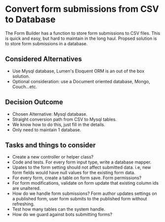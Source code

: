 # Convert form submissions from CSV to Database
The Form Builder has a function to store form submissions to CSV files. This is quick and easy, but hard to maintain in the long haul. Propsed solution is to store form submissions in a database.

## Considered Alternatives
* Use Mysql database, Lumen's Eloquent ORM is an out of the box solution.
* Optional consideration: use a Document oriented database, Mongo, Couch...etc.

## Decision Outcome
* Chosen Alternative: Mysql database.
* Straight conversion path from CSV to Mysql tables.
* We know how to do this, just fill in the details.
* Only need to maintain 1 database.

## Tasks and things to consider
* Create a new controller or helper class?
* Code and tests. For every form input type, write a database mapper.
* Upates to the form setting should not affect submitted data. i.e, new form fields would have null values for the existing form data.
* For every form, create a table on form save. Form permissions?
* For form modifications, validate on form update that existing column ids are unaltered.
* How do we handle form submissions? Form author updates settings on a published form, user form submits to the published form without refreshing.
* Test how many tables can the system handle.
* How do we guard against bots submitting forms?